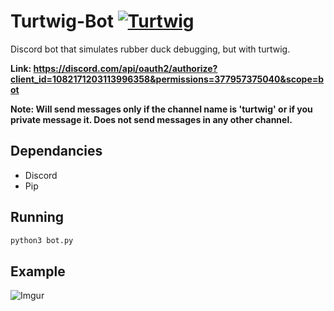 # Turtwig-Bot [![Turtwig](https://img.pokemondb.net/sprites/black-white/anim/normal/turtwig.gif)](https://pokemondb.net/pokedex/turtwig)
Discord bot that simulates rubber duck debugging, but with turtwig.

**Link: https://discord.com/api/oauth2/authorize?client_id=1082171203113996358&permissions=377957375040&scope=bot**

**Note: Will send messages only if the channel name is 'turtwig' or if you private message it. Does not send messages in any other channel.**

## Dependancies
- Discord
- Pip

## Running 
```python
python3 bot.py
```
## Example
![Imgur](https://i.imgur.com/9o6Ij8o.gif)

